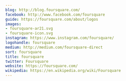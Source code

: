 ```yaml
---
blog: http://blog.foursquare.com/
facebook: http://www.facebook.com/foursquare
guide: https://foursquare.com/about/logos
images:
- foursquare-ar21.svg
- foursquare-icon.svg
instagram: https://www.instagram.com/foursquare/
logohandle: foursquare
medium: http://medium.com/foursquare-direct
sort: foursquare
title: foursquare
twitter: Foursquare
website: https://foursquare.com/
wikipedia: https://en.wikipedia.org/wiki/Foursquare
---
```

